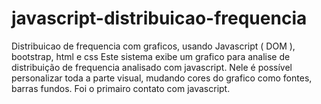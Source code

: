 # javascript-distribuicao-frequencia
Distribuicao de frequencia com graficos, usando Javascript ( DOM ), bootstrap, html e css
Este sistema exibe um grafico para analise de distribuição de frequencia analisado com javascript.
Nele é possível personalizar toda a parte visual, mudando cores do grafico como fontes, barras fundos.
Foi o primairo contato com javascript.
